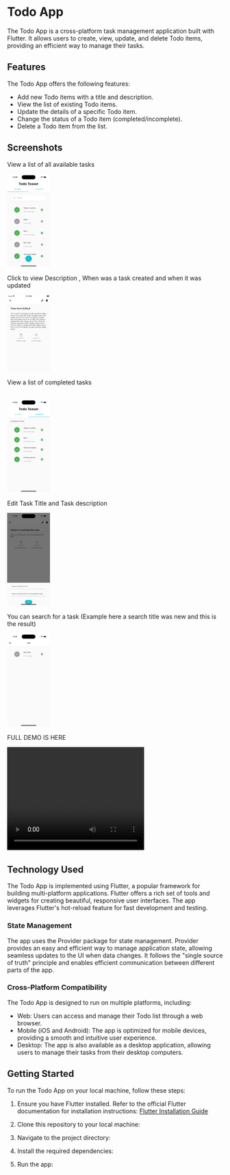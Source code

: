 # Todo App

The Todo App is a cross-platform task management application built with Flutter. It allows users to create, view, update, and delete Todo items, providing an efficient way to manage their tasks.

## Features

The Todo App offers the following features:

- Add new Todo items with a title and description.
- View the list of existing Todo items.
- Update the details of a specific Todo item.
- Change the status of a Todo item (completed/incomplete).
- Delete a Todo item from the list.


## Screenshots



View a list of all available tasks

<img src="screenshots/all.png" alt="Alt Text" width="100">


<br>

Click to view Description , When was a task created and when it was updated 


<img src="screenshots/viewtodo-longdesc.png" alt="Alt Text" width="100">


<br>



View a list of completed tasks

<br>
<img src="screenshots/completed.png" alt="Alt Text" width="100">






Edit Task Title and Task description 


<img src="screenshots/edit.png" alt="Alt Text" width="100">



<br>

You can search for a task 
(Example here a search title was new and this is the result)


<img src="screenshots/search1.png" alt="Alt Text" width="100">



<br>

FULL DEMO IS HERE 

<video width="320" height="240" controls>
  <source src="screenshots/teaser.mov" type="video/mp4">
  Your browser does not support the video tag.
</video>








## Technology Used

The Todo App is implemented using Flutter, a popular framework for building multi-platform applications. Flutter offers a rich set of tools and widgets for creating beautiful, responsive user interfaces. The app leverages Flutter's hot-reload feature for fast development and testing.

### State Management

The app uses the Provider package for state management. Provider provides an easy and efficient way to manage application state, allowing seamless updates to the UI when data changes. It follows the "single source of truth" principle and enables efficient communication between different parts of the app.

### Cross-Platform Compatibility

The Todo App is designed to run on multiple platforms, including:

- Web: Users can access and manage their Todo list through a web browser.
- Mobile (iOS and Android): The app is optimized for mobile devices, providing a smooth and intuitive user experience.
- Desktop: The app is also available as a desktop application, allowing users to manage their tasks from their desktop computers.

## Getting Started

To run the Todo App on your local machine, follow these steps:

1. Ensure you have Flutter installed. Refer to the official Flutter documentation for installation instructions: [Flutter Installation Guide](https://flutter.dev/docs/get-started/install)

2. Clone this repository to your local machine:

3. Navigate to the project directory:


4. Install the required dependencies:


5. Run the app:


